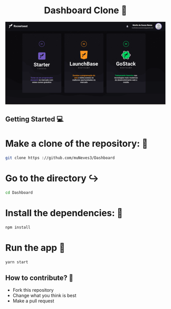 <h1 align="center">Dashboard Clone 👊</h1>

<p> 
    <img src="./src/Assets/Screenshot_1.png"/>
</p>

## Getting Started :computer:

# Make a clone of the repository: :robot:

```sh
git clone https ://github.com/muNeves3/Dashboard
```

# Go to the directory ↪️

```sh
cd Dashboard
```

# Install the dependencies: :rocket:

```sh
npm install
```

# Run the app :rocket:

```sh
yarn start
```

## How to contribute? 🤔

<ul> 
    <li>Fork this repository</li>
    <li>Change what you think is best</li>
    <li>Make a pull request</li>
</ul>
